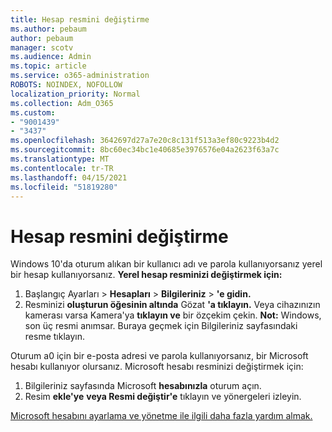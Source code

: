 ```yaml
---
title: Hesap resmini değiştirme
ms.author: pebaum
author: pebaum
manager: scotv
ms.audience: Admin
ms.topic: article
ms.service: o365-administration
ROBOTS: NOINDEX, NOFOLLOW
localization_priority: Normal
ms.collection: Adm_O365
ms.custom:
- "9001439"
- "3437"
ms.openlocfilehash: 3642697d27a7e20c8c131f513a3ef80c9223b4d2
ms.sourcegitcommit: 8bc60ec34bc1e40685e3976576e04a2623f63a7c
ms.translationtype: MT
ms.contentlocale: tr-TR
ms.lasthandoff: 04/15/2021
ms.locfileid: "51819280"
---
```

# <a name="change-account-picture"></a>Hesap resmini değiştirme

Windows 10'da oturum alıkan bir kullanıcı adı ve parola kullanıyorsanız yerel bir hesap kullanıyorsanız. **Yerel hesap resminizi değiştirmek için:**

1. Başlangıç Ayarları  >  **Hesapları**  >  **Bilgileriniz**  >  **'e gidin.**
2. Resminizi **oluşturun öğesinin altında** Gözat **'a tıklayın.** Veya cihazınızın kamerası varsa Kamera'ya **tıklayın ve** bir özçekim çekin. 
    **Not:** Windows, son üç resmi anımsar. Buraya geçmek için Bilgileriniz sayfasındaki resme tıklayın.

Oturum a0 için bir e-posta adresi ve parola kullanıyorsanız, bir Microsoft hesabı kullanıyor olursanız. Microsoft hesabı resminizi değiştirmek için:

1. Bilgileriniz sayfasında Microsoft **hesabınızla** oturum açın.
2. Resim **ekle'ye** **veya Resmi değiştir'e** tıklayın ve yönergeleri izleyin.

[Microsoft hesabını ayarlama ve yönetme ile ilgili daha fazla yardım almak.](https://support.microsoft.com/products/microsoft-account?category=manage-account)
